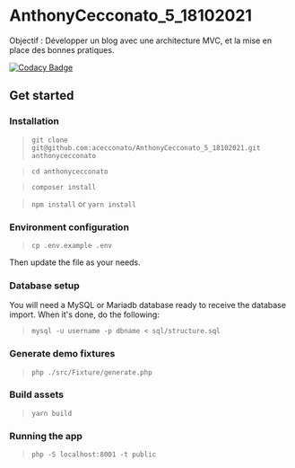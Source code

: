 # AnthonyCecconato_5_18102021

Objectif : Développer un blog avec une architecture MVC, et la mise en place des bonnes pratiques.

[![Codacy Badge](https://app.codacy.com/project/badge/Grade/7b11d8126b1e49b5976118ad7abb5bae)](https://www.codacy.com/gh/acecconato/AnthonyCecconato_5_18102021/dashboard?utm_source=github.com&amp;utm_medium=referral&amp;utm_content=acecconato/AnthonyCecconato_5_18102021&amp;utm_campaign=Badge_Grade)

## Get started

### Installation

> `git clone git@github.com:acecconato/AnthonyCecconato_5_18102021.git anthonycecconato`

> `cd anthonycecconato`

> `composer install`

> `npm install` or `yarn install`

### Environment configuration
> `cp .env.example .env`

Then update the file as your needs.

### Database setup

You will need a MySQL or Mariadb database ready to receive the database import. When it's done, do the following:
> `mysql -u username -p dbname < sql/structure.sql`

### Generate demo fixtures
> `php ./src/Fixture/generate.php`

### Build assets
> `yarn build`

### Running the app
> `php -S localhost:8001 -t public`
